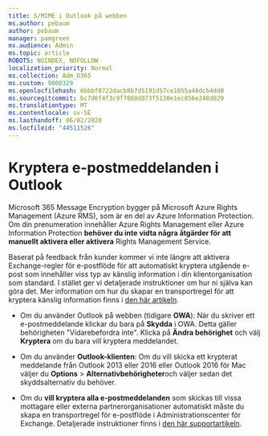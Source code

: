 ```yaml
---
title: S/MIME i Outlook på webben
ms.author: pebaum
author: pebaum
manager: pamgreen
ms.audience: Admin
ms.topic: article
ROBOTS: NOINDEX, NOFOLLOW
localization_priority: Normal
ms.collection: Adm_O365
ms.custom: 9000329
ms.openlocfilehash: 6bbbf8722dacb8b7d5191d57ce1055a48dcb4dd0
ms.sourcegitcommit: bc7d6f4f3c9f7060d073f5130e1ec856e248d020
ms.translationtype: MT
ms.contentlocale: sv-SE
ms.lasthandoff: 06/02/2020
ms.locfileid: "44511526"
---
```

# <a name="encrypt-email-messages-in-outlook"></a>Kryptera e-postmeddelanden i Outlook

Microsoft 365 Message Encryption bygger på Microsoft Azure Rights Management (Azure RMS), som är en del av Azure Information Protection. Om din prenumeration innehåller Azure Rights Management eller Azure Information Protection **behöver du inte vidta några åtgärder för att manuellt aktivera eller aktivera** Rights Management Service.

Baserat på feedback från kunder kommer vi inte längre att aktivera Exchange-regler för e-postflöde för att automatiskt kryptera utgående e-post som innehåller viss typ av känslig information i din klientorganisation som standard. I stället ger vi detaljerade instruktioner om hur ni själva kan göra det. Mer information om hur du skapar en transportregel för att kryptera känslig information finns i [den här artikeln](https://aka.ms/OmeEtr).

- Om du använder Outlook på webben (tidigare **OWA**): När du skriver ett e-postmeddelande klickar du bara på **Skydda** i OWA. Detta gäller behörigheten "Vidarebefordra inte". Klicka på **Ändra behörighet** och välj **Kryptera** om du bara vill kryptera meddelandet.

- Om du använder **Outlook-klienten**: Om du vill skicka ett krypterat meddelande från Outlook 2013 eller 2016 eller Outlook 2016 för Mac väljer du **Options**  >  **Alternativbehörigheter**och väljer sedan det skyddsalternativ du behöver.

- Om du **vill kryptera alla e-postmeddelanden** som skickas till vissa mottagare eller externa partnerorganisationer automatiskt måste du skapa en transportregel för e-postflöde i Administrationscenter för Exchange. Detaljerade instruktioner finns i [den här supportartikeln](https://docs.microsoft.com/microsoft-365/compliance/define-mail-flow-rules-to-encrypt-email#create-mail-flow-rules-to-encrypt-email-messages-with-the-new-ome-capabilities).

